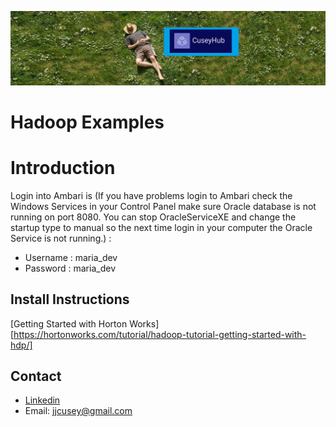 ![CuseyHub](https://github.com/cusey/ImageForWiki/blob/master/Logos/CuseyHub_Banner_Small.jpg)    
# Hadoop Examples 

# Introduction   
Login into Ambari is (If you have problems login to Ambari check the Windows Services in your Control Panel make sure Oracle database is not running on port 8080. You can stop OracleServiceXE and change the startup type to manual so the next time login in your computer the Oracle Service is not running.) :
* Username : maria_dev
* Password : maria_dev

## Install Instructions
[Getting Started with Horton Works][https://hortonworks.com/tutorial/hadoop-tutorial-getting-started-with-hdp/]
   
## Contact      
* [Linkedin](https://www.linkedin.com/in/john-cusey-06b7184/)    
* Email: jjcusey@gmail.com  
